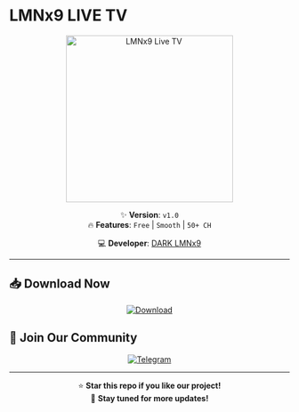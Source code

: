# LMNx9 LIVE TV

<p align="center">
  <img src="https://github.com/LMNx9-JOHNY/Live-TV/raw/refs/heads/main/app_review.gif" alt="LMNx9 Live TV" width="300">
</p>

<div align="center">

✨ **Version**: `v1.0`  
🔥 **Features**: `Free` | `Smooth` | `50+ CH` 

💻 **Developer**: [DARK LMNx9](https://t.me/x_LMNx9)

</div>

---

## 📥 Download Now
<p align="center">
  <a href="https://github.com/LMNx9-JOHNY/Live-TV/raw/refs/heads/main/app_release.apk">
    <img src="https://img.shields.io/badge/Download-Free_APK-brightgreen?style=for-the-badge&logo=android" alt="Download">
  </a>
</p>

## 💬 Join Our Community
<p align="center">
  <a href="https://t.me/TM_LMNx9">
    <img src="https://img.shields.io/badge/Join-Telegram_Group-blue?style=for-the-badge&logo=telegram" alt="Telegram">
  </a>
</p>

---

<div align="center">
  
⭐ **Star this repo if you like our project!**  
🔔 **Stay tuned for more updates!**

</div>

